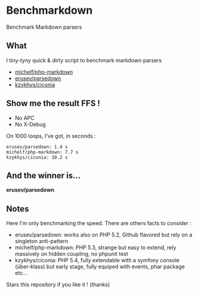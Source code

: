 # Benchmarkdown

Benchmark Markdown parsers

## What

I tiny-tyny quick & dirty script to benchmark markdown parsers

* [michelf/php-markdown](https://github.com/michelf/php-markdown)
* [erusev/parsedown](https://github.com/erusev/parsedown)
* [kzykhys/ciconia](https://github.com/kzykhys/Ciconia)

## Show me the result FFS !

* No APC 
* No X-Debug

On 1000 loops, I've got, in seconds :

```
erusev/parsedown: 1.4 s
michelf/php-markdown: 7.7 s
kzykhys/ciconia: 10.2 s
```

## And the winner is...

**erusev/parsedown**

## Notes

Here I'm only benchmarking the speed. There are others facts to consider :

* erusev/parsedown: works also on PHP 5.2, Github flavored but rely on a singleton anti-pattern
* michelf/php-markdown: PHP 5.3, strange but easy to extend, rely massively on hidden coupling, no phpunit test
* kzykhys/ciconia: PHP 5.4, fully extendable with a symfony console (über-klass) but early stage, fully equiped with events, phar package etc...

Stars this repository if you like it ! (thanks)
